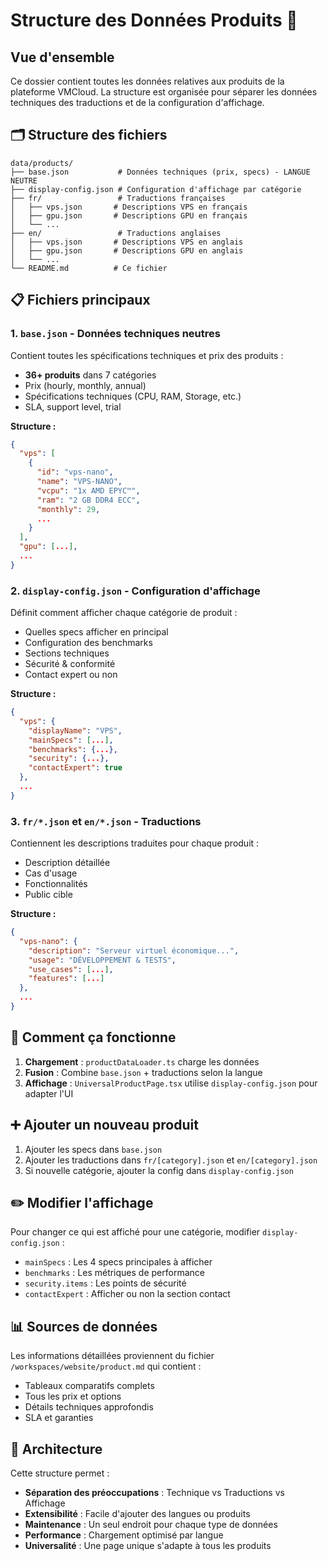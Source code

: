 # Structure des Données Produits 📁

## Vue d'ensemble

Ce dossier contient toutes les données relatives aux produits de la plateforme VMCloud.
La structure est organisée pour séparer les données techniques des traductions et de la configuration d'affichage.

## 🗂️ Structure des fichiers

```
data/products/
├── base.json           # Données techniques (prix, specs) - LANGUE NEUTRE
├── display-config.json # Configuration d'affichage par catégorie
├── fr/                 # Traductions françaises
│   ├── vps.json       # Descriptions VPS en français
│   ├── gpu.json       # Descriptions GPU en français
│   └── ...
├── en/                 # Traductions anglaises
│   ├── vps.json       # Descriptions VPS en anglais
│   ├── gpu.json       # Descriptions GPU en anglais
│   └── ...
└── README.md          # Ce fichier
```

## 📋 Fichiers principaux

### 1. `base.json` - Données techniques neutres
Contient toutes les spécifications techniques et prix des produits :
- **36+ produits** dans 7 catégories
- Prix (hourly, monthly, annual)
- Spécifications techniques (CPU, RAM, Storage, etc.)
- SLA, support level, trial

**Structure :**
```json
{
  "vps": [
    {
      "id": "vps-nano",
      "name": "VPS-NANO",
      "vcpu": "1x AMD EPYC™",
      "ram": "2 GB DDR4 ECC",
      "monthly": 29,
      ...
    }
  ],
  "gpu": [...],
  ...
}
```

### 2. `display-config.json` - Configuration d'affichage
Définit comment afficher chaque catégorie de produit :
- Quelles specs afficher en principal
- Configuration des benchmarks
- Sections techniques
- Sécurité & conformité
- Contact expert ou non

**Structure :**
```json
{
  "vps": {
    "displayName": "VPS",
    "mainSpecs": [...],
    "benchmarks": {...},
    "security": {...},
    "contactExpert": true
  },
  ...
}
```

### 3. `fr/*.json` et `en/*.json` - Traductions
Contiennent les descriptions traduites pour chaque produit :
- Description détaillée
- Cas d'usage
- Fonctionnalités
- Public cible

**Structure :**
```json
{
  "vps-nano": {
    "description": "Serveur virtuel économique...",
    "usage": "DÉVELOPPEMENT & TESTS",
    "use_cases": [...],
    "features": [...]
  },
  ...
}
```

## 🔄 Comment ça fonctionne

1. **Chargement** : `productDataLoader.ts` charge les données
2. **Fusion** : Combine `base.json` + traductions selon la langue
3. **Affichage** : `UniversalProductPage.tsx` utilise `display-config.json` pour adapter l'UI

## ➕ Ajouter un nouveau produit

1. Ajouter les specs dans `base.json`
2. Ajouter les traductions dans `fr/[category].json` et `en/[category].json`
3. Si nouvelle catégorie, ajouter la config dans `display-config.json`

## ✏️ Modifier l'affichage

Pour changer ce qui est affiché pour une catégorie, modifier `display-config.json` :
- `mainSpecs` : Les 4 specs principales à afficher
- `benchmarks` : Les métriques de performance
- `security.items` : Les points de sécurité
- `contactExpert` : Afficher ou non la section contact

## 📊 Sources de données

Les informations détaillées proviennent du fichier `/workspaces/website/product.md` qui contient :
- Tableaux comparatifs complets
- Tous les prix et options
- Détails techniques approfondis
- SLA et garanties

## 🚀 Architecture

Cette structure permet :
- **Séparation des préoccupations** : Technique vs Traductions vs Affichage
- **Extensibilité** : Facile d'ajouter des langues ou produits
- **Maintenance** : Un seul endroit pour chaque type de données
- **Performance** : Chargement optimisé par langue
- **Universalité** : Une page unique s'adapte à tous les produits